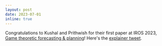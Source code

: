 ```yaml
---
layout: post
date: 2023-07-01
inline: true
---
```


Congratulations to Kushal and Prithwish for their first paper at IROS 2023, [Game theoretic forecasting & planning](https://portal-cornell.github.io/game-theoretic-forecasting-planning/)! Here's the [explainer tweet](https://x.com/sanjibac/status/1708879764071633013?s=20). 